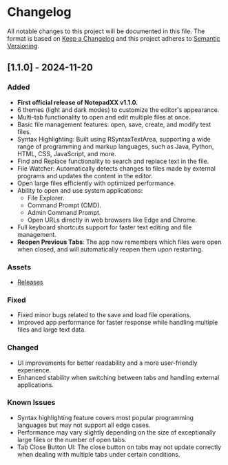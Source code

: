 # Changelog

All notable changes to this project will be documented in this file. The format is based on [Keep a Changelog](https://keepachangelog.com/en/1.0.0/) and this project adheres to [Semantic Versioning](https://semver.org/).

## [1.1.0] - 2024-11-20
### Added
- **First official release of NotepadXX v1.1.0.**
- 6 themes (light and dark modes) to customize the editor's appearance.
- Multi-tab functionality to open and edit multiple files at once.
- Basic file management features: open, save, create, and modify text files.
- Syntax Highlighting: Built using RSyntaxTextArea, supporting a wide range of programming and markup languages, such as Java, Python, HTML, CSS, JavaScript, and more.
- Find and Replace functionality to search and replace text in the file.
- File Watcher: Automatically detects changes to files made by external programs and updates the content in the editor.
- Open large files efficiently with optimized performance.
- Ability to open and use system applications:
  - File Explorer.
  - Command Prompt (CMD).
  - Admin Command Prompt.
  - Open URLs directly in web browsers like Edge and Chrome.
- Full keyboard shortcuts support for faster text editing and file management.
- **Reopen Previous Tabs**: The app now remembers which files were open when closed, and will automatically reopen them upon restarting.

### Assets
- [Releases](https://github.com/raghul-tech/NotepadXX/releases/download/v1.1.0)

### Fixed
- Fixed minor bugs related to the save and load file operations.
- Improved app performance for faster response while handling multiple files and large text data.

### Changed
- UI improvements for better readability and a more user-friendly experience.
- Enhanced stability when switching between tabs and handling external applications.

### Known Issues
- Syntax highlighting feature covers most popular programming languages but may not support all edge cases.
- Performance may vary slightly depending on the size of exceptionally large files or the number of open tabs.
- Tab Close Button UI: The close button on tabs may not update correctly when dealing with multiple tabs under certain conditions.
